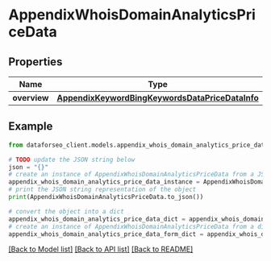 # AppendixWhoisDomainAnalyticsPriceData


## Properties

Name | Type | Description | Notes
------------ | ------------- | ------------- | -------------
**overview** | [**AppendixKeywordBingKeywordsDataPriceDataInfo**](AppendixKeywordBingKeywordsDataPriceDataInfo.md) |  | [optional] 

## Example

```python
from dataforseo_client.models.appendix_whois_domain_analytics_price_data import AppendixWhoisDomainAnalyticsPriceData

# TODO update the JSON string below
json = "{}"
# create an instance of AppendixWhoisDomainAnalyticsPriceData from a JSON string
appendix_whois_domain_analytics_price_data_instance = AppendixWhoisDomainAnalyticsPriceData.from_json(json)
# print the JSON string representation of the object
print(AppendixWhoisDomainAnalyticsPriceData.to_json())

# convert the object into a dict
appendix_whois_domain_analytics_price_data_dict = appendix_whois_domain_analytics_price_data_instance.to_dict()
# create an instance of AppendixWhoisDomainAnalyticsPriceData from a dict
appendix_whois_domain_analytics_price_data_form_dict = appendix_whois_domain_analytics_price_data.from_dict(appendix_whois_domain_analytics_price_data_dict)
```
[[Back to Model list]](../README.md#documentation-for-models) [[Back to API list]](../README.md#documentation-for-api-endpoints) [[Back to README]](../README.md)


